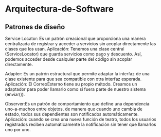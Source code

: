 # Arquitectura-de-Software
Patrones de diseño
-------------------
Service Locator: Es un patrón creacional que proporciona una manera centralizada de registrar y acceder a servicios sin acoplar directamente las clases que los usan.
Aplicación: Tenemos una clase central (ServiceLocator) que guarda servicios como pago y descuento. Así, podemos acceder desde cualquier parte del código sin acoplar directamente.

Adapter: Es un patrón estructural que permite adaptar la interfaz de una clase existente para que sea compatible con otra interfaz esperada.
Aplicación:  El CorreoExterno tiene su propio método. Creamos un adaptador para poder llamarlo como si fuera parte de nuestro sistema (enviar()).

Observer:Es un patrón de comportamiento que define una dependencia uno-a-muchos entre objetos, de manera que cuando uno cambia de estado, todos sus dependientes son notificados automáticamente.
Aplicación: cuando se crea una nueva función de teatro, todos los usuarios registrados reciben automáticamente la notificación sin tener que llamarlos uno por uno.

